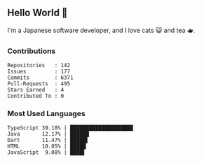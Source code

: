 ## Hello World 👋

I'm a Japanese software developer, and I love cats 😺 and tea 🫖.

### Contributions

    Repositories   : 142
    Issues         : 177
    Commits        : 6371
    Pull-Requests  : 495
    Stars Earned   : 4
    Contributed To : 0

### Most Used Languages

    TypeScript 39.18% | ████████████████████
    Java       12.17% | ██████
    Dart       11.47% | █████▌
    HTML       10.05% | █████
    JavaScript  9.08% | ████▌
